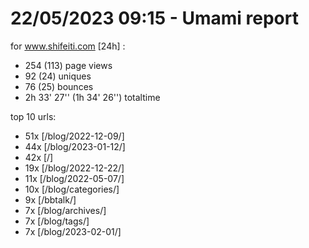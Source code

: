 # 22/05/2023 09:15 - Umami report
for www.shifeiti.com [24h] :

 - 254 (113) page views
 - 92 (24) uniques
 - 76 (25) bounces
 - 2h 33' 27'' (1h 34' 26'') totaltime


top 10 urls:
 - 51x [/blog/2022-12-09/]
 - 44x [/blog/2023-01-12/]
 - 42x [/]
 - 19x [/blog/2022-12-22/]
 - 11x [/blog/2022-05-07/]
 - 10x [/blog/categories/]
 - 9x [/bbtalk/]
 - 7x [/blog/archives/]
 - 7x [/blog/tags/]
 - 7x [/blog/2023-02-01/]


